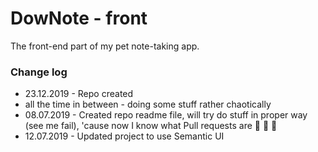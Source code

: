 # DowNote - front
The front-end part of my pet note-taking app.
### Change log
- 23.12.2019 - Repo created
- all the time in between - doing some stuff rather chaotically
- 08.07.2019 - Created repo readme file, will try do stuff in proper way (see me fail), 'cause now I know what Pull requests are :tada: :tada: :tada:
- 12.07.2019 - Updated project to use Semantic UI
